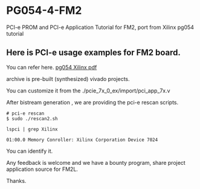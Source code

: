 # PG054-4-FM2
PCI-e PROM and PCI-e Application Tutorial for FM2, port from Xilinx pg054 tutorial

## Here is PCI-e usage examples for FM2 board.

You can refer here. [pg054 Xilinx pdf](https://www.xilinx.com/support/documentation/ip_documentation/pcie_7x/v3_0/pg054-7series-pcie.pdf)

archive is pre-built (synthesized) vivado projects.

You can customize it from the ./pcie_7x_0_ex/import/pci_app_7x.v 

After bistream generation , we are providing the pci-e rescan scripts.

```
# pci-e rescan
$ sudo ./rescan2.sh

lspci | grep Xilinx 

01:00.0 Memory Conroller: Xilinx Corporation Device 7024
```

You can identify it.

Any feedback is welcome and we have a bounty program, share project application source for FM2L.

Thanks.
